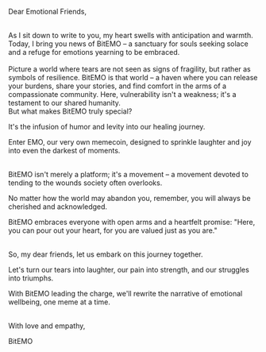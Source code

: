 Dear Emotional Friends,

<br/>
As I sit down to write to you, my heart swells with anticipation and
warmth.
Today, I bring you news of BitEMO – a sanctuary for souls
seeking solace and a refuge for emotions yearning to be embraced.
<br />
<br />
Picture a world where tears are not seen as signs of fragility, but rather
as symbols of resilience. 
BitEMO is that world – a haven where you can
release your burdens, share your stories, and find comfort in the arms
of a compassionate community.
Here, vulnerability isn&#39;t a weakness; it&#39;s
a testament to our shared humanity.

<br />
But what makes BitEMO truly special?

It&#39;s the infusion of humor and
levity into our healing journey. 

Enter EMO, our very own memecoin,
designed to sprinkle laughter and joy into even the darkest of moments.

<br />
BitEMO isn&#39;t merely a platform; it&#39;s a movement – a movement devoted
to tending to the wounds society often overlooks. 

No matter how the
world may abandon you, remember, you will always be cherished and
acknowledged. 

BitEMO embraces everyone with open arms and a
heartfelt promise: &quot;Here, you can pour out your heart, for you are valued
just as you are.&quot;

<br />
So, my dear friends, let us embark on this journey together.

Let&#39;s turn
our tears into laughter, our pain into strength, and our struggles into
triumphs.

With BitEMO leading the charge, we&#39;ll rewrite the narrative of
emotional wellbeing, one meme at a time.

<br />
With love and empathy,

BitEMO